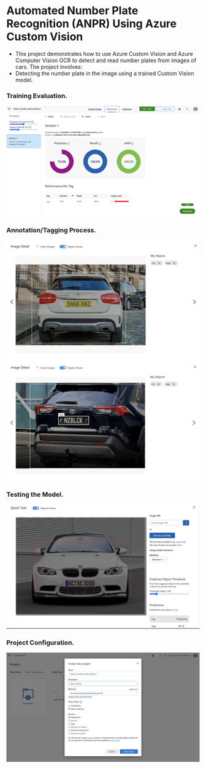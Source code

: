# Automated Number Plate Recognition (ANPR) Using Azure Custom Vision

- This project demonstrates how to use Azure Custom Vision and Azure Computer Vision OCR to detect and read number plates from images of cars. The project involves:
- Detecting the number plate in the image using a trained Custom Vision model.

### Training Evaluation.
  ![](screenshots/1.png)
### Annotation/Tagging Process.
  ![](screenshots/2.png)
  ![](screenshots/3.png)
### Testing the Model.
  ![](screenshots/4.png)
### Project Configuration.
  ![](screenshots/6.png)
